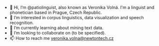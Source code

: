 - 👋 Hi, I’m @patiolinguist, also known as Veronika Volná. I'm a linguist and phonetician based in Prague, Czech Republic.
- 👀 I’m interested in corpus linguistics, data visualization and speech recognition.
- 🌱 I’m currently learning about mining text data.
- 💞️ I’m looking to collaborate on (to be specified).
- 📫 How to reach me veronika.volna@newtontech.cz

<!---
patiolinguist/patiolinguist is a ✨ special ✨ repository because its `README.md` (this file) appears on your GitHub profile.
You can click the Preview link to take a look at your changes.
--->
